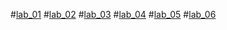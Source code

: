 #[lab_01](https://github.com/Nikhilyamsani/aiml/blob/main/AIML_assignment_1.ipynb)
#[lab_02](https://github.com/Nikhilyamsani/aiml/blob/main/AIML_Assignment_2.ipynb)
#[lab_03](https://github.com/Nikhilyamsani/aiml/blob/main/AIML_Assignment_3.ipynb)
#[lab_04](https://github.com/Nikhilyamsani/aiml/blob/main/AIML_assignment_4.ipynb)
#[lab_05](https://github.com/Nikhilyamsani/aiml/blob/main/AIML_Assignment_5.ipynb)
#[lab_06](https://github.com/Nikhilyamsani/aiml/blob/main/AIML_Assignment_6.ipynb)
